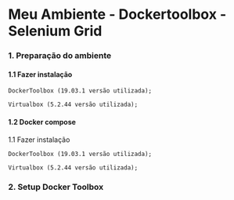 
  <h1>Meu Ambiente - Dockertoolbox - Selenium Grid </h1>
  
  <div id="PreparacaoAmbiente" class="tabcontent">
     <p><h3>1. Preparação do ambiente</h3></p>
     <p><h4>1.1 Fazer instalação</h4></p>
     <p><code>DockerToolbox (19.03.1 versão utilizada);</code></p>
     <p><code>Virtualbox (5.2.44 versão utilizada);</code></p>
      <p><h4>1.2 Docker compose</h4></p>
     <p>1.1 Fazer instalação </p>
     <p><code>DockerToolbox (19.03.1 versão utilizada);</code></p>
     <p><code>Virtualbox (5.2.44 versão utilizada);</code></p>
  </div>
   <div id="Setup" class="tabcontent">
     <p><h3>2. Setup Docker Toolbox </h3></p>
   </div>


